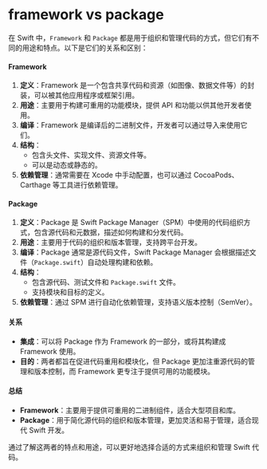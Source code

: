 # framework vs package

在 Swift 中，`Framework` 和 `Package` 都是用于组织和管理代码的方式，但它们有不同的用途和特点。以下是它们的关系和区别：

#### Framework

1. **定义**：Framework 是一个包含共享代码和资源（如图像、数据文件等）的封装，可以被其他应用程序或框架引用。
2. **用途**：主要用于构建可重用的功能模块，提供 API 和功能以供其他开发者使用。
3. **编译**：Framework 是编译后的二进制文件，开发者可以通过导入来使用它们。
4. **结构**：
   * 包含头文件、实现文件、资源文件等。
   * 可以是动态或静态的。
5. **依赖管理**：通常需要在 Xcode 中手动配置，也可以通过 CocoaPods、Carthage 等工具进行依赖管理。

#### Package

1. **定义**：Package 是 Swift Package Manager（SPM）中使用的代码组织方式，包含源代码和元数据，描述如何构建和分发代码。
2. **用途**：主要用于代码的组织和版本管理，支持跨平台开发。
3. **编译**：Package 通常是源代码文件，Swift Package Manager 会根据描述文件（`Package.swift`）自动处理构建和依赖。
4. **结构**：
   * 包含源代码、测试文件和 `Package.swift` 文件。
   * 支持模块和目标的定义。
5. **依赖管理**：通过 SPM 进行自动化依赖管理，支持语义版本控制（SemVer）。

#### 关系

* **集成**：可以将 Package 作为 Framework 的一部分，或将其构建成 Framework 使用。
* **目的**：两者都旨在促进代码重用和模块化，但 Package 更加注重源代码的管理和版本控制，而 Framework 更专注于提供可用的功能模块。

#### 总结

* **Framework**：主要用于提供可重用的二进制组件，适合大型项目和库。
* **Package**：用于简化源代码的组织和版本管理，更加灵活和易于管理，适合现代 Swift 开发。

通过了解这两者的特点和用途，可以更好地选择合适的方式来组织和管理 Swift 代码。
